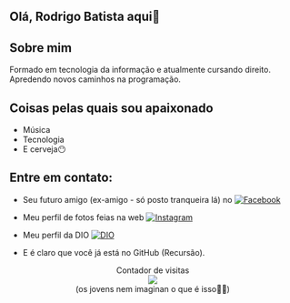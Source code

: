 ## Olá, Rodrigo Batista aqui👋

## Sobre mim

Formado em tecnologia da informação e atualmente cursando direito. Apredendo novos caminhos na programação.

## Coisas pelas quais sou apaixonado

- Música
- Tecnologia
- E cerveja😶

## Entre em contato:

- Seu futuro amigo (ex-amigo - só posto tranqueira lá) no 
[![Facebook](https://img.shields.io/badge/Facebook-1877F2?style=for-the-badge&logo=facebook&logoColor=white)](https://www.facebook.com/rdrbatista)


- Meu perfil de fotos feias na web
[![Instagram](https://img.shields.io/badge/Instagram-%23E4405F.svg?style=for-the-badge&logo=Instagram&logoColor=white)](https://www.instagram.com/rodrigo_batista_di)

- Meu perfil da DIO
[![DIO](https://img.shields.io/badge/MEU_PERFIL_DA-DIO-orange)](https://www.dio.me/users/rdrbatista)

- E é claro que você já está no GitHub (Recursão).

<p align="center"> 
  Contador de visitas <br>
  <img src="https://profile-counter.glitch.me/rdgbatista/count.svg" /> <br>
  (os jovens nem imaginan o que é isso🤭😒)
</p>

<!--
**rdgbatista/rdgbatista** is a ✨ _special_ ✨ repository because its `README.md` (this file) appears on your GitHub profile.



Here are some ideas to get you started:

- 🔭 I’m currently working on ...
- 🌱 I’m currently learning ...
- 👯 I’m looking to collaborate on ...
- 🤔 I’m looking for help with ...
- 💬 Ask me about ...
- 📫 How to reach me: ...
- 😄 Pronouns: ...
- ⚡ Fun fact: ...
-->